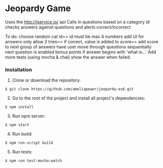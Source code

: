 # Jeopardy Game

Uses the http://jservice.io/ api 
Calls in questions based on a category id
checks answers against questions and alerts correct/incorrect

To do:
choose random cat id==
id must be max 4 numbers
add UI for answers
only allow 2 tries==
if correct, value is added to score==
add score to next group of answers
have user move through questions sequentially
next question is enabled
bonus points if answer begins with 'what is...'
Add more tests (using mocha & chai)
show the answer when failed.


### Installation

1. Clone or download the repository:

```
$ git clone https://github.com/ameliapower/jeopardy-es6.git
``` 

2. Go to the root of the project and install all project's dependencies:
```
$ npm install
```

3. Run npm server:
```
$ npm start
```

4. Run build:
```
$ npm run-script build
```

5. Run tests:
```
$ npm run test:mocha:watch
```
